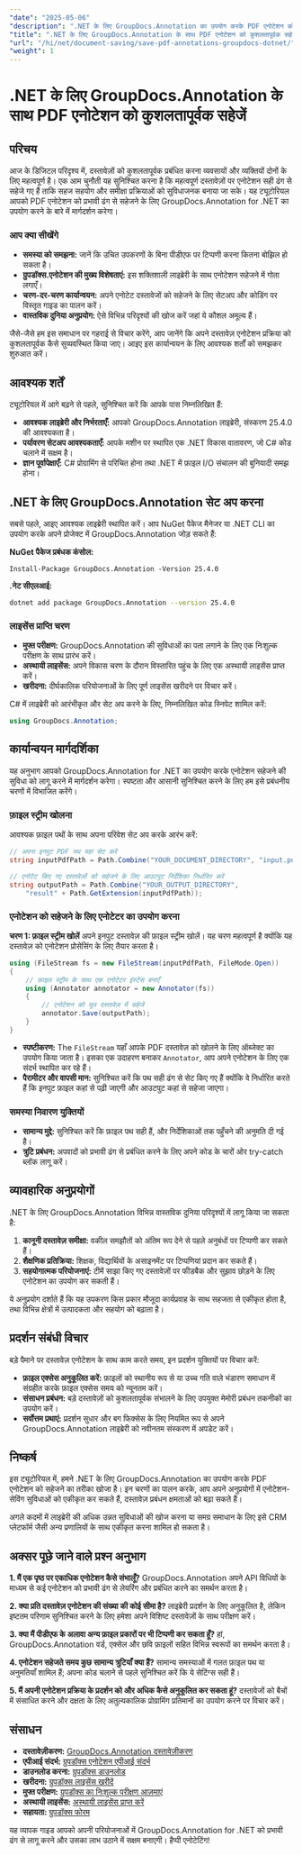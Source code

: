```yaml
---
"date": "2025-05-06"
"description": ".NET के लिए GroupDocs.Annotation का उपयोग करके PDF एनोटेशन को कुशलतापूर्वक सहेजना सीखें। हमारे विस्तृत गाइड के साथ अपने दस्तावेज़ प्रबंधन प्रक्रिया को सुव्यवस्थित करें।"
"title": ".NET के लिए GroupDocs.Annotation के साथ PDF एनोटेशन को कुशलतापूर्वक सहेजें"
"url": "/hi/net/document-saving/save-pdf-annotations-groupdocs-dotnet/"
"weight": 1
---
```


# .NET के लिए GroupDocs.Annotation के साथ PDF एनोटेशन को कुशलतापूर्वक सहेजें

## परिचय

आज के डिजिटल परिदृश्य में, दस्तावेज़ों को कुशलतापूर्वक प्रबंधित करना व्यवसायों और व्यक्तियों दोनों के लिए महत्वपूर्ण है। एक आम चुनौती यह सुनिश्चित करना है कि महत्वपूर्ण दस्तावेज़ों पर एनोटेशन सही ढंग से सहेजे गए हैं ताकि सहज सहयोग और समीक्षा प्रक्रियाओं को सुविधाजनक बनाया जा सके। यह ट्यूटोरियल आपको PDF एनोटेशन को प्रभावी ढंग से सहेजने के लिए GroupDocs.Annotation for .NET का उपयोग करने के बारे में मार्गदर्शन करेगा।

### आप क्या सीखेंगे
- **समस्या को समझना:** जानें कि उचित उपकरणों के बिना पीडीएफ पर टिप्पणी करना कितना बोझिल हो सकता है।
- **ग्रुपडॉक्स.एनोटेशन की मुख्य विशेषताएं:** इस शक्तिशाली लाइब्रेरी के साथ एनोटेशन सहेजने में गोता लगाएँ।
- **चरण-दर-चरण कार्यान्वयन:** अपने एनोटेट दस्तावेजों को सहेजने के लिए सेटअप और कोडिंग पर विस्तृत गाइड का पालन करें।
- **वास्तविक दुनिया अनुप्रयोग:** ऐसे विभिन्न परिदृश्यों की खोज करें जहां ये कौशल अमूल्य हैं।

जैसे-जैसे हम इस समाधान पर गहराई से विचार करेंगे, आप जानेंगे कि अपने दस्तावेज़ एनोटेशन प्रक्रिया को कुशलतापूर्वक कैसे सुव्यवस्थित किया जाए। आइए इस कार्यान्वयन के लिए आवश्यक शर्तों को समझकर शुरुआत करें।

## आवश्यक शर्तें

ट्यूटोरियल में आगे बढ़ने से पहले, सुनिश्चित करें कि आपके पास निम्नलिखित हैं:
- **आवश्यक लाइब्रेरी और निर्भरताएँ:** आपको GroupDocs.Annotation लाइब्रेरी, संस्करण 25.4.0 की आवश्यकता है।
- **पर्यावरण सेटअप आवश्यकताएँ:** आपके मशीन पर स्थापित एक .NET विकास वातावरण, जो C# कोड चलाने में सक्षम है।
- **ज्ञान पूर्वापेक्षाएँ:** C# प्रोग्रामिंग से परिचित होना तथा .NET में फ़ाइल I/O संचालन की बुनियादी समझ होना।

## .NET के लिए GroupDocs.Annotation सेट अप करना

सबसे पहले, आइए आवश्यक लाइब्रेरी स्थापित करें। आप NuGet पैकेज मैनेजर या .NET CLI का उपयोग करके अपने प्रोजेक्ट में GroupDocs.Annotation जोड़ सकते हैं:

**NuGet पैकेज प्रबंधक कंसोल:**
```shell
Install-Package GroupDocs.Annotation -Version 25.4.0
```

**.नेट सीएलआई:**
```bash
dotnet add package GroupDocs.Annotation --version 25.4.0
```

### लाइसेंस प्राप्ति चरण
- **मुफ्त परीक्षण:** GroupDocs.Annotation की सुविधाओं का पता लगाने के लिए एक निःशुल्क परीक्षण के साथ प्रारंभ करें।
- **अस्थायी लाइसेंस:** अपने विकास चरण के दौरान विस्तारित पहुंच के लिए एक अस्थायी लाइसेंस प्राप्त करें।
- **खरीदना:** दीर्घकालिक परियोजनाओं के लिए पूर्ण लाइसेंस खरीदने पर विचार करें।

C# में लाइब्रेरी को आरंभीकृत और सेट अप करने के लिए, निम्नलिखित कोड स्निपेट शामिल करें:
```csharp
using GroupDocs.Annotation;
```

## कार्यान्वयन मार्गदर्शिका
यह अनुभाग आपको GroupDocs.Annotation for .NET का उपयोग करके एनोटेशन सहेजने की सुविधा को लागू करने में मार्गदर्शन करेगा। स्पष्टता और आसानी सुनिश्चित करने के लिए हम इसे प्रबंधनीय चरणों में विभाजित करेंगे।

### फ़ाइल स्ट्रीम खोलना
आवश्यक फ़ाइल पथों के साथ अपना परिवेश सेट अप करके आरंभ करें:
```csharp
// अपना इनपुट PDF पथ यहां सेट करें
string inputPdfPath = Path.Combine("YOUR_DOCUMENT_DIRECTORY", "input.pdf");

// एनोटेट किए गए दस्तावेज़ों को सहेजने के लिए आउटपुट निर्देशिका निर्धारित करें
string outputPath = Path.Combine("YOUR_OUTPUT_DIRECTORY", 
    "result" + Path.GetExtension(inputPdfPath));
```

### एनोटेशन को सहेजने के लिए एनोटेटर का उपयोग करना
**चरण 1: फ़ाइल स्ट्रीम खोलें**
अपने इनपुट दस्तावेज़ की फ़ाइल स्ट्रीम खोलें। यह चरण महत्वपूर्ण है क्योंकि यह दस्तावेज़ को एनोटेशन प्रोसेसिंग के लिए तैयार करता है।
```csharp
using (FileStream fs = new FileStream(inputPdfPath, FileMode.Open))
{
    // फ़ाइल स्ट्रीम के साथ एक एनोटेटर इंस्टेंस बनाएँ
    using (Annotator annotator = new Annotator(fs))
    {
        // एनोटेशन को मूल दस्तावेज़ में सहेजें
        annotator.Save(outputPath);
    }
}
```
- **स्पष्टीकरण:** The `FileStream` यहाँ आपके PDF दस्तावेज़ को खोलने के लिए ऑब्जेक्ट का उपयोग किया जाता है। इसका एक उदाहरण बनाकर `Annotator`, आप अपने एनोटेशन के लिए एक संदर्भ स्थापित कर रहे हैं।
- **पैरामीटर और वापसी मान:** सुनिश्चित करें कि पथ सही ढंग से सेट किए गए हैं क्योंकि वे निर्धारित करते हैं कि इनपुट फ़ाइल कहां से पढ़ी जाएगी और आउटपुट कहां से सहेजा जाएगा।

### समस्या निवारण युक्तियों
- **सामान्य मुद्दे:** सुनिश्चित करें कि फ़ाइल पथ सही हैं, और निर्देशिकाओं तक पहुँचने की अनुमति दी गई है।
- **त्रुटि प्रबंधन:** अपवादों को प्रभावी ढंग से प्रबंधित करने के लिए अपने कोड के चारों ओर try-catch ब्लॉक लागू करें।

## व्यावहारिक अनुप्रयोगों
.NET के लिए GroupDocs.Annotation विभिन्न वास्तविक दुनिया परिदृश्यों में लागू किया जा सकता है:
1. **कानूनी दस्तावेज़ समीक्षा:** वकील समझौतों को अंतिम रूप देने से पहले अनुबंधों पर टिप्पणी कर सकते हैं।
2. **शैक्षणिक प्रतिक्रिया:** शिक्षक, विद्यार्थियों के असाइनमेंट पर टिप्पणियां प्रदान कर सकते हैं।
3. **सहयोगात्मक परियोजनाएं:** टीमें साझा किए गए दस्तावेज़ों पर फीडबैक और सुझाव छोड़ने के लिए एनोटेशन का उपयोग कर सकती हैं।

ये अनुप्रयोग दर्शाते हैं कि यह उपकरण किस प्रकार मौजूदा कार्यप्रवाह के साथ सहजता से एकीकृत होता है, तथा विभिन्न क्षेत्रों में उत्पादकता और सहयोग को बढ़ाता है।

## प्रदर्शन संबंधी विचार
बड़े पैमाने पर दस्तावेज़ एनोटेशन के साथ काम करते समय, इन प्रदर्शन युक्तियों पर विचार करें:
- **फ़ाइल एक्सेस अनुकूलित करें:** फ़ाइलों को स्थानीय रूप से या उच्च गति वाले भंडारण समाधान में संग्रहीत करके फ़ाइल एक्सेस समय को न्यूनतम करें।
- **संसाधन प्रबंधन:** बड़े दस्तावेज़ों को कुशलतापूर्वक संभालने के लिए उपयुक्त मेमोरी प्रबंधन तकनीकों का उपयोग करें।
- **सर्वोत्तम प्रथाएं:** प्रदर्शन सुधार और बग फिक्सेस के लिए नियमित रूप से अपने GroupDocs.Annotation लाइब्रेरी को नवीनतम संस्करण में अपडेट करें।

## निष्कर्ष
इस ट्यूटोरियल में, हमने .NET के लिए GroupDocs.Annotation का उपयोग करके PDF एनोटेशन को सहेजने का तरीका खोजा है। इन चरणों का पालन करके, आप अपने अनुप्रयोगों में एनोटेशन-सेविंग सुविधाओं को एकीकृत कर सकते हैं, दस्तावेज़ प्रबंधन क्षमताओं को बढ़ा सकते हैं।

अगले कदमों में लाइब्रेरी की अधिक उन्नत सुविधाओं की खोज करना या समग्र समाधान के लिए इसे CRM प्लेटफॉर्म जैसी अन्य प्रणालियों के साथ एकीकृत करना शामिल हो सकता है।

## अक्सर पूछे जाने वाले प्रश्न अनुभाग
**1. मैं एक पृष्ठ पर एकाधिक एनोटेशन कैसे संभालूँ?**
GroupDocs.Annotation अपने API विधियों के माध्यम से कई एनोटेशन को प्रभावी ढंग से लेयरिंग और प्रबंधित करने का समर्थन करता है।

**2. क्या प्रति दस्तावेज़ एनोटेशन की संख्या की कोई सीमा है?**
लाइब्रेरी प्रदर्शन के लिए अनुकूलित है, लेकिन इष्टतम परिणाम सुनिश्चित करने के लिए हमेशा अपने विशिष्ट दस्तावेज़ों के साथ परीक्षण करें।

**3. क्या मैं पीडीएफ के अलावा अन्य फ़ाइल प्रकारों पर भी टिप्पणी कर सकता हूँ?**
हां, GroupDocs.Annotation वर्ड, एक्सेल और छवि फ़ाइलों सहित विभिन्न स्वरूपों का समर्थन करता है।

**4. एनोटेशन सहेजते समय कुछ सामान्य त्रुटियाँ क्या हैं?**
सामान्य समस्याओं में गलत फ़ाइल पथ या अनुमतियाँ शामिल हैं; अपना कोड चलाने से पहले सुनिश्चित करें कि ये सेटिंग्स सही हैं।

**5. मैं अपनी एनोटेशन प्रक्रिया के प्रदर्शन को और अधिक कैसे अनुकूलित कर सकता हूं?**
दस्तावेजों को बैचों में संसाधित करने और दक्षता के लिए अतुल्यकालिक प्रोग्रामिंग प्रतिमानों का उपयोग करने पर विचार करें।

## संसाधन
- **दस्तावेज़ीकरण:** [GroupDocs.Annotation दस्तावेज़ीकरण](https://docs.groupdocs.com/annotation/net/)
- **एपीआई संदर्भ:** [ग्रुपडॉक्स एनोटेशन एपीआई संदर्भ](https://reference.groupdocs.com/annotation/net/)
- **डाउनलोड करना:** [ग्रुपडॉक्स डाउनलोड](https://releases.groupdocs.com/annotation/net/)
- **खरीदना:** [ग्रुपडॉक्स लाइसेंस खरीदें](https://purchase.groupdocs.com/buy)
- **मुफ्त परीक्षण:** [ग्रुपडॉक्स का निःशुल्क परीक्षण आज़माएं](https://releases.groupdocs.com/annotation/net/)
- **अस्थायी लाइसेंस:** [अस्थायी लाइसेंस प्राप्त करें](https://purchase.groupdocs.com/temporary-license/)
- **सहायता:** [ग्रुपडॉक्स फोरम](https://forum.groupdocs.com/c/annotation/)

यह व्यापक गाइड आपको अपनी परियोजनाओं में GroupDocs.Annotation for .NET को प्रभावी ढंग से लागू करने और उसका लाभ उठाने में सक्षम बनाएगी। हैप्पी एनोटेटिंग!